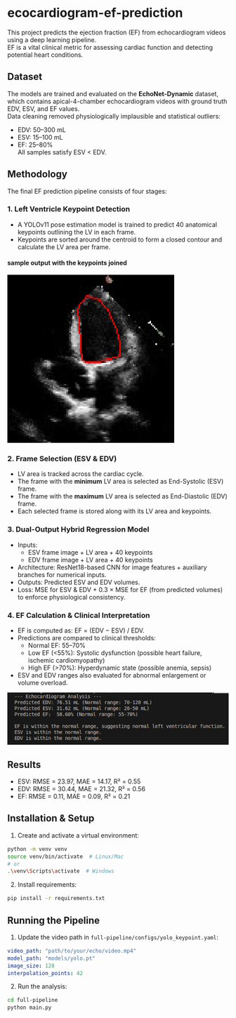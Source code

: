 # ecocardiogram-ef-prediction
This project predicts the ejection fraction (EF) from echocardiogram videos using a deep learning pipeline.  
EF is a vital clinical metric for assessing cardiac function and detecting potential heart conditions.  

## Dataset
The models are trained and evaluated on the **EchoNet-Dynamic** dataset, which contains apical-4-chamber echocardiogram videos with ground truth EDV, ESV, and EF values.  
Data cleaning removed physiologically implausible and statistical outliers:  
- EDV: 50–300 mL  
- ESV: 15–100 mL  
- EF: 25–80%  
All samples satisfy ESV < EDV.  

## Methodology
The final EF prediction pipeline consists of four stages:  

### 1. Left Ventricle Keypoint Detection  
- A YOLOv11 pose estimation model is trained to predict 40 anatomical keypoints outlining the LV in each frame.  
- Keypoints are sorted around the centroid to form a closed contour and calculate the LV area per frame.  
#### sample output with the keypoints joined
![YOLO Keypoint Detection](media/yolo-sample-output.png)


### 2. Frame Selection (ESV & EDV)  
- LV area is tracked across the cardiac cycle.  
- The frame with the **minimum** LV area is selected as End-Systolic (ESV) frame.  
- The frame with the **maximum** LV area is selected as End-Diastolic (EDV) frame.  
- Each selected frame is stored along with its LV area and keypoints.   

### 3. Dual-Output Hybrid Regression Model  
- Inputs:  
  - ESV frame image + LV area + 40 keypoints  
  - EDV frame image + LV area + 40 keypoints  
- Architecture: ResNet18-based CNN for image features + auxiliary branches for numerical inputs.  
- Outputs: Predicted ESV and EDV volumes.  
- Loss: MSE for ESV & EDV + 0.3 × MSE for EF (from predicted volumes) to enforce physiological consistency.  



### 4. EF Calculation & Clinical Interpretation  
- EF is computed as: EF = (EDV − ESV) / EDV.  
- Predictions are compared to clinical thresholds:  
  - Normal EF: 55–70%  
  - Low EF (<55%): Systolic dysfunction (possible heart failure, ischemic cardiomyopathy)  
  - High EF (>70%): Hyperdynamic state (possible anemia, sepsis)  
- ESV and EDV ranges also evaluated for abnormal enlargement or volume overload.  

![Sample Prediction Output](media/final-analysis.png)


## Results
- ESV: RMSE = 23.97, MAE = 14.17, R² = 0.55  
- EDV: RMSE = 30.44, MAE = 21.32, R² = 0.56  
- EF: RMSE = 0.11, MAE = 0.09, R² = 0.21

## Installation & Setup

1. Create and activate a virtual environment:
```bash
python -m venv venv
source venv/bin/activate  # Linux/Mac
# or
.\venv\Scripts\activate  # Windows
```

2. Install requirements:
```bash
pip install -r requirements.txt
```

## Running the Pipeline

1. Update the video path in `full-pipeline/configs/yolo_keypoint.yaml`:
```yaml
video_path: "path/to/your/echo/video.mp4"
model_path: "models/yolo.pt"
image_size: 128
interpolation_points: 42
```

2. Run the analysis:
```bash
cd full-pipeline
python main.py
```

